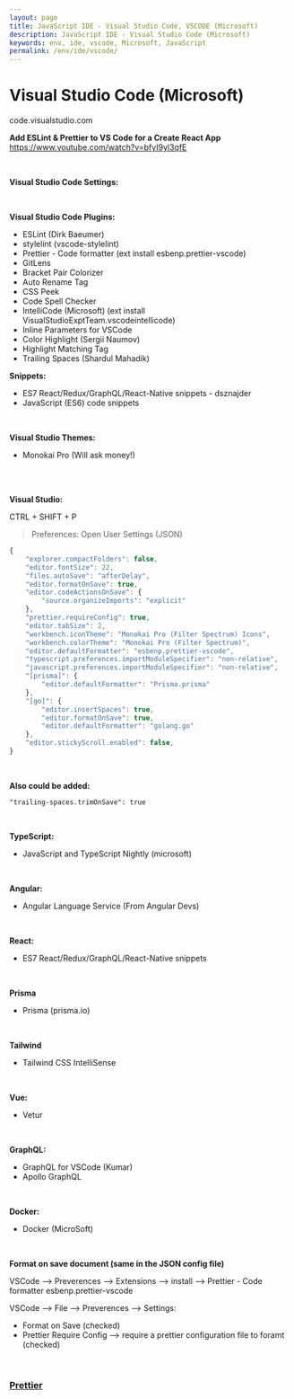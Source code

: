 ```yaml
---
layout: page
title: JavaScript IDE - Visual Studio Code, VSCODE (Microsoft)
description: JavaScript IDE - Visual Studio Code (Microsoft)
keywords: env, ide, vscode, Microsoft, JavaScript
permalink: /env/ide/vscode/
---
```


# Visual Studio Code (Microsoft)

code.visualstudio.com

**Add ESLint & Prettier to VS Code for a Create React App**
https://www.youtube.com/watch?v=bfyI9yl3qfE

<br/>

**Visual Studio Code Settings:**

<!--

minimal

```
{
  "editor.wordWrap": "on",
  "terminal.integrated.fontSize": 26,
  "files.autoSave": "afterDelay",
  "files.autoSaveDelay": 10000,
  "eslint.enable": true
}
```

<br/>

**additional:**

    {
        "emmet.includeLanguages": {
            "javascript": "javascriptreact"
        },
        "emmet.syntaxProfiles": {
            "javascript": "jsx",
            "javascript": "html"
        }
    }

-->

<br/>

**Visual Studio Code Plugins:**

- ESLint (Dirk Baeumer)
- stylelint (vscode-stylelint)
- Prettier - Code formatter (ext install esbenp.prettier-vscode)
- GitLens
- Bracket Pair Colorizer
- Auto Rename Tag
- CSS Peek
- Code Spell Checker
- IntelliCode (Microsoft) (ext install VisualStudioExptTeam.vscodeintellicode)
- Inline Parameters for VSCode
- Color Highlight (Sergii Naumov)
- Highlight Matching Tag
- Trailing Spaces (Shardul Mahadik)

**Snippets:**

- ES7 React/Redux/GraphQL/React-Native snippets - dsznajder
- JavaScript (ES6) code snippets

<br/>

**Visual Studio Themes:**

- Monokai Pro (Will ask money!)

<br/>

<!--

    $ cd ~/.vscode/extensions/monokai.theme-monokai-pro-vscode-1.2.1/
    $ cp js/main.js js/main.js.orig
    $ code /js/main.js

https://beautifier.io/


Find key: "isValidLicense",

Change return statement



```
            {
              key: 'isValidLicense',
              value: function () {
                var e =
                    arguments.length > 0 && void 0 !== arguments[0]
                      ? arguments[0]
                      : '',
                  t =
                    arguments.length > 1 && void 0 !== arguments[1]
                      ? arguments[1]
                      : '';
                if (!e || !t) return !1;
                var o = s()(''.concat(i.APP.UUID).concat(e)),
                  r = o.match(/.{1,5}/g),
                  n = r.slice(0, 5).join('-');
                return t === n;
              },
            },
```

to

```
return true
```

-->

<br/>

**Visual Studio:**

CTRL + SHIFT + P

> Preferences: Open User Settings (JSON)

```js
{
    "explorer.compactFolders": false,
    "editor.fontSize": 22,
    "files.autoSave": "afterDelay",
    "editor.formatOnSave": true,
    "editor.codeActionsOnSave": {
        "source.organizeImports": "explicit"
    },
    "prettier.requireConfig": true,
    "editor.tabSize": 2,
    "workbench.iconTheme": "Monokai Pro (Filter Spectrum) Icons",
    "workbench.colorTheme": "Monokai Pro (Filter Spectrum)",
    "editor.defaultFormatter": "esbenp.prettier-vscode",
    "typescript.preferences.importModuleSpecifier": "non-relative",
    "javascript.preferences.importModuleSpecifier": "non-relative",
    "[prisma]": {
        "editor.defaultFormatter": "Prisma.prisma"
    },
    "[go]": {
        "editor.insertSpaces": true,
        "editor.formatOnSave": true,
        "editor.defaultFormatter": "golang.go"
    },
    "editor.stickyScroll.enabled": false,
}
```

<br/>

**Also could be added:**

```
"trailing-spaces.trimOnSave": true
```

<!--

<br/>

**Possible can be interesting :**

- TypeScript Hero
- TypeScript Importer

-->

<br/>

**TypeScript:**

- JavaScript and TypeScript Nightly (microsoft)

<br/>

**Angular:**

- Angular Language Service (From Angular Devs)

<br/>

**React:**

- ES7 React/Redux/GraphQL/React-Native snippets

<br/>

**Prisma**

- Prisma (prisma.io)

<br/>

**Tailwind**

- Tailwind CSS IntelliSense

<br/>

**Vue:**

- Vetur

<br/>

**GraphQL:**

- GraphQL for VSCode (Kumar)
- Apollo GraphQL

<br/>

**Docker:**

- Docker (MicroSoft)

<br/>

**Format on save document (same in the JSON config file)**

VSCode --> Preverences --> Extensions --> install --> Prettier - Code formatter esbenp.prettier-vscode

VSCode --> File --> Preverences --> Settings:

- Format on Save (checked)
- Prettier Require Config --> require a prettier configuration file to foramt (checked)

<br/>

### <a href="/env/prettier/">Prettier</a>
